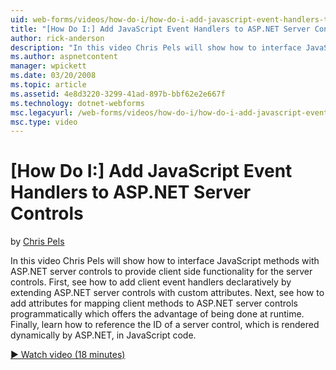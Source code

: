 ```yaml
---
uid: web-forms/videos/how-do-i/how-do-i-add-javascript-event-handlers-to-aspnet-server-controls
title: "[How Do I:] Add JavaScript Event Handlers to ASP.NET Server Controls | Microsoft Docs"
author: rick-anderson
description: "In this video Chris Pels will show how to interface JavaScript methods with ASP.NET server controls to provide client side functionality for the server contr..."
ms.author: aspnetcontent
manager: wpickett
ms.date: 03/20/2008
ms.topic: article
ms.assetid: 4e8d3220-3299-41ad-897b-bbf62e2e667f
ms.technology: dotnet-webforms
msc.legacyurl: /web-forms/videos/how-do-i/how-do-i-add-javascript-event-handlers-to-aspnet-server-controls
msc.type: video
---
```

[How Do I:] Add JavaScript Event Handlers to ASP.NET Server Controls
====================
by [Chris Pels](https://twitter.com/chrispels)

In this video Chris Pels will show how to interface JavaScript methods with ASP.NET server controls to provide client side functionality for the server controls. First, see how to add client event handlers declaratively by extending ASP.NET server controls with custom attributes. Next, see how to add attributes for mapping client methods to ASP.NET server controls programmatically which offers the advantage of being done at runtime. Finally, learn how to reference the ID of a server control, which is rendered dynamically by ASP.NET, in JavaScript code.

[&#9654; Watch video (18 minutes)](https://channel9.msdn.com/Blogs/ASP-NET-Site-Videos/how-do-i-add-javascript-event-handlers-to-aspnet-server-controls)
